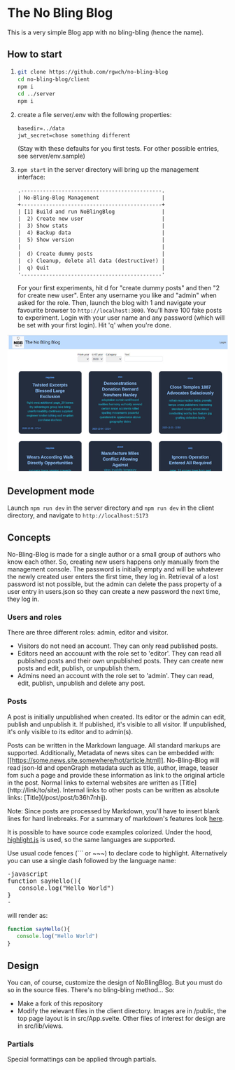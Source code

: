 # The No Bling Blog

This is a very simple Blog app with no bling-bling (hence the name).

## How to start

1. ```bash
   git clone https://github.com/rgwch/no-bling-blog
   cd no-bling-blog/client
   npm i
   cd ../server
   npm i

1. create a file server/.env with the following properties:
   ```
   basedir=../data
   jwt_secret=chose something different
   ```
   (Stay with these defaults for you first tests. For other possible entries, see server/env.sample)

1.  `npm start` in the server directory will bring up the management interface:
    ```
    .---------------------------------------------.
    | No-Bling-Blog Management                    |
    +---------------------------------------------+
    | [1] Build and run NoBlingBlog               |
    |  2) Create new user                         |
    |  3) Show stats                              |
    |  4) Backup data                             |
    |  5) Show version                            |
    |                                             |
    |  d) Create dummy posts                      |
    |  c) Cleanup, delete all data (destructive!) |
    |  q) Quit                                    |
    '---------------------------------------------'
    ```
    For your first experiments, hit d for "create dummy posts" and then "2 for create new user". Enter any username you like and "admin" when asked for the role. Then, launch the blog with 1 and navigate your favourite browser to `http://localhost:3000`. You'll have 100 fake posts to experiment. Login with your user name and any password (which will be set with your first login). Hit 'q' when you're done.

![Screenshot](screenshot.jpg)

## Development mode

Launch `npm run dev` in the server directory and `npm run dev` in the client directory, and navigate to `http://localhost:5173`

## Concepts

No-Bling-Blog is made for a single author or a small group of authors who know each other. So, creating new users happens only manually from the management console. The password is initially empty and will be whatever the newly created user enters the first time, they log in. Retrieval of a lost password ist not possible, but the admin can delete the pass property of a user entry in users.json so they can create a new password the next time, they log in.

### Users and roles

There are three different roles: admin, editor and visitor. 
* Visitors do not need an account. They can only read published posts. 
* Editors need an accouunt with the role set to 'editor'. They can read all published posts and their own unpublished posts. They can create new posts and edit, publish, or unpublish them.
* Admins need an account with the role set to 'admin'. They can read, edit, publish, unpublish and delete any post.

### Posts

A post is initially unpublished when created. Its editor or the admin can edit, publish and unpublish it. If published, it's visible to all visitor. If unpublished, it's only visible to its editor and to admin(s).

Posts can be written in the Markdown language. All standard markups are supported. Additionally, Metadata of news sites can be embedded with: [[https://some.news.site.somewhere/hot/article.html]]. No-Bling-Blog will read json-ld and openGraph metadata such as title, author, image, teaser fom such a page and provide these information as link to the original article in the post. Normal links to external websites are written as \[Title\](http://link/to/site). Internal links to other posts can be written as absolute links: \[Title\](/post/post/b36h7nhij).

Note: Since posts are processed by Markdown, you'll have to insert blank lines for hard linebreaks. For a summary of markdown's features look [here](https://daringfireball.net/projects/markdown/syntax).

It is possible to have source code examples colorized. Under the hood,  [highlight.js](https://highlightjs.org/) is used, so the same languages are supported.

Use usual code fences (``` or ~~~) to declare code to highlight. Alternatively you can use a single dash followed by the language name:

<pre>
-javascript
function sayHello(){
   console.log("Hello World")
}
-
</pre>

will render as:

```javascript
function sayHello(){
   console.log("Hello World")
}

```


## Design

You can, of course, customize the design of NoBlingBlog. But you must do so in the source files. There's no bling-bling method...
So:

* Make a fork of this repository
* Modify the relevant files in the client directory. Images are in /public, the top page layout is in src/App.svelte. Other files of interest for design are in src/lib/views.

### Partials

Special formattings can be applied through partials.


